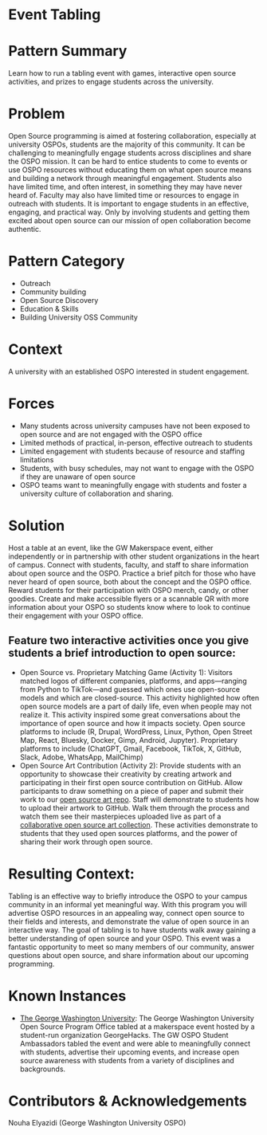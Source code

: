 # Event Tabling 

# Pattern Summary 

Learn how to run a tabling event with games, interactive open source activities, and prizes to engage students across the university. 

 # Problem 

Open Source programming is aimed at fostering collaboration, especially at university OSPOs, students are the majority of this community. It can be challenging to meaningfully engage students across disciplines and share the OSPO mission. It can be hard to entice students to come to events or use OSPO resources without educating them on what open source means and building a network through meaningful engagement. Students also have limited time, and often interest, in something they may have never heard of. Faculty may also have limited time or resources to engage in outreach with students. It is important to engage students in an effective, engaging, and practical way. Only by involving students and getting them excited about open source can our mission of open collaboration become authentic.

 # Pattern Category

* Outreach
* Community building
* Open Source Discovery 
* Education & Skills
* Building University OSS Community

# Context

A university with an established OSPO interested in student engagement.

# Forces

 * Many students across university campuses have not been exposed to open source and are not engaged with the OSPO office
* Limited methods of practical, in-person, effective outreach to students 
* Limited engagement with students because of resource and staffing limitations
* Students, with busy schedules, may not want to engage with the OSPO if they are unaware of open source
* OSPO teams want to meaningfully engage with students and foster a university culture of collaboration and sharing. 

# Solution

Host a table at an event, like the GW Makerspace event, either independently or in partnership with other student organizations in the heart of campus. Connect with students, faculty, and staff to share information about open source and the OSPO. Practice a brief pitch for those who have never heard of open source, both about the concept and the OSPO office. Reward students for their participation with OSPO merch, candy, or other goodies. Create and make accessible flyers or a scannable QR with more information about your OSPO so students know where to look to continue their engagement with your OSPO office. 

## Feature two interactive activities once you give students a brief introduction to open source: 

* Open Source vs. Proprietary Matching Game (Activity 1): Visitors matched logos of different companies, platforms, and apps—ranging from Python to TikTok—and guessed which ones use open-source models and which are closed-source. This activity highlighted how often open source models are a part of daily life, even when people may not realize it. This activity inspired some great conversations about the importance of open source and how it impacts society. Open source platforms to include (R, Drupal, WordPress, Linux, Python, Open Street Map, React, Bluesky, Docker, Gimp, Android, Jupyter). Proprietary platforms to include (ChatGPT, Gmail, Facebook, TikTok, X, GitHub, Slack, Adobe, WhatsApp, MailChimp)
* Open Source Art Contribution (Activity 2): Provide students with an opportunity to showcase their creativity by creating artwork and participating in their first open source contribution on GitHub. Allow participants to draw something on a piece of paper and submit their work to our [open source art repo](https://github.com/gw-ospo/open-source-workshop). Staff will demonstrate to students how to upload their artwork to GitHub. Walk them through the process and watch them see their masterpieces uploaded live as part of a [collaborative open source art collection](https://gw-ospo.github.io/open-source-workshop/).
These activities demonstrate to students that they used open sources platforms, and the power of sharing their work through open source. 

# Resulting Context: 

Tabling is an effective way to briefly introduce the OSPO to your campus community in an informal yet meaningful way. With this program you will advertise OSPO resources in an appealing way, connect open source to their fields and interests, and demonstrate the value of open source in an interactive way. The goal of tabling is to  have students walk away gaining a better understanding of open source and your OSPO. This event was a fantastic opportunity to meet so many members of our community, answer questions about open source, and share information about our upcoming programming.

# Known Instances

* [The George Washington University](https://ospo.gwu.edu/georgehacks-makerspace-2025): The George Washington University Open Source Program Office tabled at a makerspace event hosted by a student-run organization GeorgeHacks. The GW OSPO Student Ambassadors tabled the event and were able to meaningfully connect with students, advertise their upcoming events, and increase open source awareness with students from a variety of disciplines and backgrounds. 

# Contributors & Acknowledgements

Nouha Elyazidi (George Washington University OSPO)
